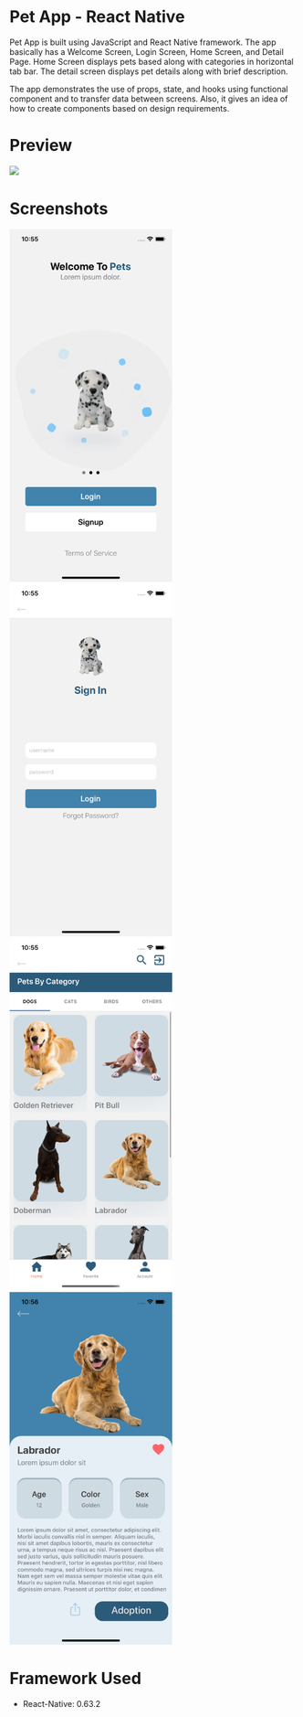 # Pet App - React Native

Pet App is built using JavaScript and React Native framework. The app basically has a Welcome Screen, Login Screen, Home Screen, and Detail Page. Home Screen displays pets based along with categories in horizontal tab bar. The detail screen displays pet details along with brief description.

The app demonstrates the use of props, state, and hooks using functional component and to transfer data between screens. Also, it gives an idea of how to create components based on design requirements.

# Preview
<img src="https://github.com/sahijoshi/PetApp-ReactNative/raw/master/Assets/preview.gif" width="285"/>

# Screenshots
<img src="https://github.com/sahijoshi/PetApp-ReactNative/raw/master/Assets/1.png" width="285"/>
<img src="https://github.com/sahijoshi/PetApp-ReactNative/raw/master/Assets/2.png" width="285"/>
<img src="https://github.com/sahijoshi/PetApp-ReactNative/raw/master/Assets/3.png" width="285"/>
<img src="https://github.com/sahijoshi/PetApp-ReactNative/raw/master/Assets/4.png" width="285"/>

# Framework Used
- React-Native: 0.63.2
